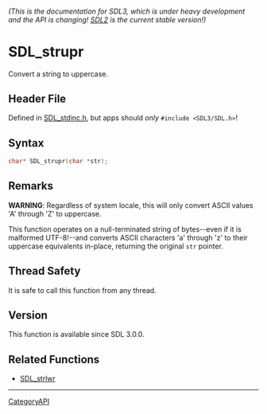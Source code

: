 ###### (This is the documentation for SDL3, which is under heavy development and the API is changing! [SDL2](https://wiki.libsdl.org/SDL2/) is the current stable version!)
# SDL_strupr

Convert a string to uppercase.

## Header File

Defined in [SDL_stdinc.h](https://github.com/libsdl-org/SDL/blob/main/include/SDL3/SDL_stdinc.h), but apps should _only_ `#include <SDL3/SDL.h>`!

## Syntax

```c
char* SDL_strupr(char *str);

```

## Remarks

**WARNING**: Regardless of system locale, this will only convert ASCII
values 'A' through 'Z' to uppercase.

This function operates on a null-terminated string of bytes--even if it is
malformed UTF-8!--and converts ASCII characters 'a' through 'z' to their
uppercase equivalents in-place, returning the original `str` pointer.

## Thread Safety

It is safe to call this function from any thread.

## Version

This function is available since SDL 3.0.0.

## Related Functions

* [SDL_strlwr](SDL_strlwr)

----
[CategoryAPI](CategoryAPI)

